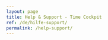 ```yaml
---
layout: page
title: Help & Support - Time Cockpit
ref: /de/hilfe-support/
permalink: /help-support/
---
```


